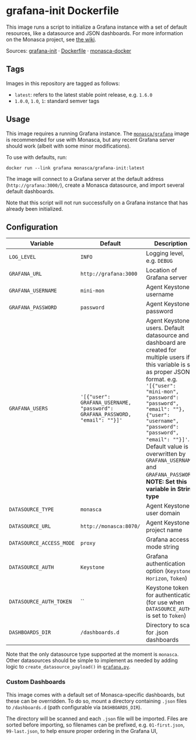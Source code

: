 grafana-init Dockerfile
=======================

This image runs a script to initialize a Grafana instance with a set of default
resources, like a datasource and JSON dashboards. For more information on the
Monasca project, see [the wiki][1].

Sources: [grafana-init][2] &middot; [Dockerfile][3] &middot; [monasca-docker][4]

Tags
----

Images in this repository are tagged as follows:

 * `latest`: refers to the latest stable point release, e.g. `1.6.0`
 * `1.0.0`, `1.0`, `1`: standard semver tags

Usage
-----

This image requires a running Grafana instance. The [`monasca/grafana`][5] image
is recommended for use with Monasca, but any recent Grafana server should work
(albeit with some minor modifications).

To use with defaults, run:

    docker run --link grafana monasca/grafana-init:latest

The image will connect to a Grafana server at the default address
(`http://grafana:3000/`), create a Monasca datasource, and import several
default dashboards.

Note that this script will not run successfully on a Grafana instance that has
already been initialized.

Configuration
-------------

| Variable           | Default                | Description                     |
|--------------------|------------------------|---------------------------------|
| `LOG_LEVEL`        | `INFO`                 | Logging level, e.g. `DEBUG`     |
| `GRAFANA_URL`      | `http://grafana:3000`  | Location of Grafana server      |
| `GRAFANA_USERNAME` | `mini-mon`             | Agent Keystone username         |
| `GRAFANA_PASSWORD` | `password`             | Agent Keystone password         |
| `GRAFANA_USERS`    | `'[{"user": GRAFANA_USERNAME, "password": GRAFANA_PASSWORD, "email": ""}]'` | Agent Keystone users. Default datasource and dashboard are created for multiple users if this variable is set as proper JSON format. e.g. `'[{"user": "mini-mon", "password": "password", "email": ""}, {"user": "username", "password": "password", "email": ""}]'`. Default value is overwritten by `GRAFANA_USERNAME` and `GRAFANA_PASSWORD`.  **NOTE: Set this variable in String type** |
| `DATASOURCE_TYPE`  | `monasca`              | Agent Keystone user domain      |
| `DATASOURCE_URL`   | `http://monasca:8070/` | Agent Keystone project name     |
| `DATASOURCE_ACCESS_MODE` | `proxy`          | Grafana access mode string      |
| `DATASOURCE_AUTH`  | `Keystone`             | Grafana authentication option (`Keystone`, `Horizon`, `Token`) |
| `DATASOURCE_AUTH_TOKEN` | ``                | Keystone token for authentication (for use when `DATASOURCE_AUTH` is set to `Token`) |
| `DASHBOARDS_DIR`   | `/dashboards.d`        | Directory to scan for .json dashboards |

Note that the only datasource type supported at the moment is `monasca`. Other
datasources should be simple to implement as needed by adding logic to
`create_datasource_payload()` in [`grafana.py`][6].

### Custom Dashboards

This image comes with a default set of Monasca-specific dashboards, but these
can be overridden. To do so, mount a directory containing `.json` files to
`/dashboards.d` (path configurable via `DASHBOARDS_DIR`).

The directory will be scanned and each `.json` file will be imported. Files are
sorted before importing, so filenames can be prefixed, e.g. `01-first.json`,
`99-last.json`, to help ensure proper ordering in the Grafana UI,


[1]: https://wiki.openstack.org/wiki/Monasca
[2]: https://github.com/monasca/monasca-docker/blob/master/grafana-init/
[3]: https://github.com/monasca/monasca-docker/blob/master/grafana-init/Dockerfile
[4]: https://github.com/monasca/monasca-docker/
[5]: https://hub.docker.com/r/monasca/grafana/
[6]: https://github.com/monasca/monasca-docker/blob/master/grafana-init/grafana.py
